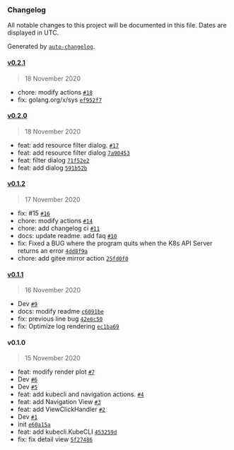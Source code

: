 ### Changelog

All notable changes to this project will be documented in this file. Dates are displayed in UTC.

Generated by [`auto-changelog`](https://github.com/CookPete/auto-changelog).

#### [v0.2.1](https://github.com/TNK-Studio/lazykube/compare/v0.2.0...v0.2.1)

> 18 November 2020

- chore: modify actions [`#18`](https://github.com/TNK-Studio/lazykube/pull/18)
- fix: golang.org/x/sys [`ef952f7`](https://github.com/TNK-Studio/lazykube/commit/ef952f73975a459ea2e3285583936156fd7c819e)

#### [v0.2.0](https://github.com/TNK-Studio/lazykube/compare/v0.1.2...v0.2.0)

> 18 November 2020

- feat: add resource filter dialog. [`#17`](https://github.com/TNK-Studio/lazykube/pull/17)
- feat: add resource filter dialog [`7a90453`](https://github.com/TNK-Studio/lazykube/commit/7a90453b8ad08f8e64107d5f1b8c26aecd81d72a)
- feat: filter dialog [`71f52e2`](https://github.com/TNK-Studio/lazykube/commit/71f52e28b0ac1ec5c698eeb0f5b59d809af952bc)
- feat: add dialog [`591b52b`](https://github.com/TNK-Studio/lazykube/commit/591b52bee1fe7554178630f12b66d2eb9778a168)

#### [v0.1.2](https://github.com/TNK-Studio/lazykube/compare/v0.1.1...v0.1.2)

> 17 November 2020

- fix: #15 [`#16`](https://github.com/TNK-Studio/lazykube/pull/16)
- chore: modify actions [`#14`](https://github.com/TNK-Studio/lazykube/pull/14)
- chore: add changelog ci [`#11`](https://github.com/TNK-Studio/lazykube/pull/11)
- docs: update readme. add faq [`#10`](https://github.com/TNK-Studio/lazykube/pull/10)
- fix: Fixed a BUG where the program quits when the K8s API Server returns an error [`4dd8f9a`](https://github.com/TNK-Studio/lazykube/commit/4dd8f9a6222d1a25bb82443e26cad23bf226a956)
- chore: add gitee mirror action [`25fd0f0`](https://github.com/TNK-Studio/lazykube/commit/25fd0f038ce07c41f9d6d4b796a4c8f71f50bacb)

#### [v0.1.1](https://github.com/TNK-Studio/lazykube/compare/v0.1.0...v0.1.1)

> 16 November 2020

- Dev [`#9`](https://github.com/TNK-Studio/lazykube/pull/9)
- docs: modify readme [`c6091be`](https://github.com/TNK-Studio/lazykube/commit/c6091be52028d6860054cc3956e6f19bf4d43abb)
- fix: previous line bug [`42e6c50`](https://github.com/TNK-Studio/lazykube/commit/42e6c506756326d8271bcb21b7fe7164cc8b409b)
- fix: Optimize log rendering [`ec1ba69`](https://github.com/TNK-Studio/lazykube/commit/ec1ba69e773b00da2a5128d9f9111ba411e2f63e)

#### v0.1.0

> 15 November 2020

- feat: modify render plot [`#7`](https://github.com/TNK-Studio/lazykube/pull/7)
- Dev [`#6`](https://github.com/TNK-Studio/lazykube/pull/6)
- Dev [`#5`](https://github.com/TNK-Studio/lazykube/pull/5)
- feat: add kubecli and navigation actions. [`#4`](https://github.com/TNK-Studio/lazykube/pull/4)
- feat: add Navigation View [`#3`](https://github.com/TNK-Studio/lazykube/pull/3)
- feat: add ViewClickHandler [`#2`](https://github.com/TNK-Studio/lazykube/pull/2)
- Dev [`#1`](https://github.com/TNK-Studio/lazykube/pull/1)
- init [`e60a15a`](https://github.com/TNK-Studio/lazykube/commit/e60a15aaed1232b328bab2896657cd7abe92b17f)
- feat: add kubecli.KubeCLI [`453259d`](https://github.com/TNK-Studio/lazykube/commit/453259dd37c54ed11562cadea63d92fd3c595f7b)
- fix: fix detail view [`5f27486`](https://github.com/TNK-Studio/lazykube/commit/5f2748638b318b24e68e734b5e94446f1d964760)
